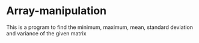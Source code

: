 # Array-manipulation
This is a program to find the minimum, maximum, mean, standard deviation and variance of the given matrix
